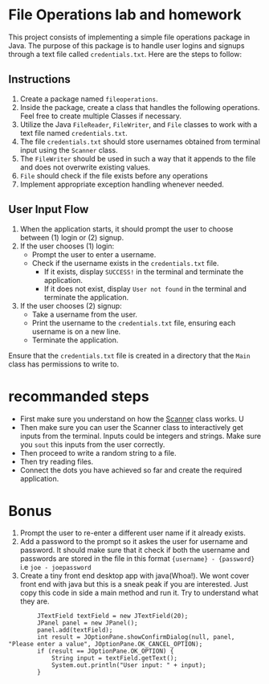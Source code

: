 
# File Operations lab and homework

This project consists of implementing a simple file operations package in Java. The purpose of this package is to handle user logins and signups through a text file called `credentials.txt`. Here are the steps to follow:

## Instructions

1. Create a package named `fileoperations`.
2. Inside the package, create a class that handles the following operations. Feel free to create multiple Classes if necessary.
3. Utilize the Java `FileReader`, `FileWriter`, and `File` classes to work with a text file named `credentials.txt`.
4. The file `credentials.txt` should store usernames obtained from terminal input using the `Scanner` class.
5. The `FileWriter` should be used in such a way that it appends to the file and does not overwrite existing values.
6. `File` should check if the file exists before any operations 
7. Implement appropriate exception handling whenever needed.

## User Input Flow

1. When the application starts, it should prompt the user to choose between (1) login or (2) signup.
2. If the user chooses (1) login:
   - Prompt the user to enter a username.
   - Check if the username exists in the `credentials.txt` file.
     - If it exists, display `SUCCESS!` in the terminal and terminate the application.
     - If it does not exist, display `User not found` in the terminal and terminate the application.
3. If the user chooses (2) signup:
   - Take a username from the user.
   - Print the username to the `credentials.txt` file, ensuring each username is on a new line.
   - Terminate the application.

Ensure that the `credentials.txt` file is created in a directory that the `Main` class has permissions to write to.

# recommanded steps

- First make sure you understand on how the [Scanner](https://www.digitalocean.com/community/tutorials/scanner-class-in-java) class works. U
- Then make sure you can user the Scanner class to interactively get inputs from the terminal. Inputs could be integers and strings. Make sure you `sout` this inputs from the user correctly.
- Then proceed to write a random string to a file.
- Then try reading files.
- Connect the dots you have achieved so far and create the required application.

# Bonus

1. Prompt the user to re-enter a different user name if it already exists.
2. Add a password to the prompt so it askes the user for username and password. It should make sure that it check if both the username and passwords are stored in the file in this format `{username} - {password}` i.e `joe - joepassword`
3. Create a tiny front end desktop app with java(Whoa!). We wont cover front end with java but this is a sneak peak if you are interested. Just copy this code in side a main method and run it. Try to understand what they are.

```
        JTextField textField = new JTextField(20);
        JPanel panel = new JPanel();
        panel.add(textField);
        int result = JOptionPane.showConfirmDialog(null, panel, "Please enter a value", JOptionPane.OK_CANCEL_OPTION);
        if (result == JOptionPane.OK_OPTION) {
            String input = textField.getText();
            System.out.println("User input: " + input);
        }
```